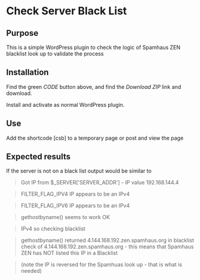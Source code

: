 # Check Server Black List #
## Purpose ##
This is a simple WordPress plugin to check the logic of Spamhaus ZEN blacklist look up to validate the process
## Installation ##
Find the green *CODE* button above, and find the *Download ZIP* link and download.

Install and activate as normal WordPress plugin.
## Use ##
Add the shortcode [csb] to a temporary page or  post and view the page
## Expected results ##

If the server is not on a black list output would be similar to 

>Got IP from $_SERVER['SERVER_ADDR'] - IP value 192.168.144.4

>FILTER_FLAG_IPV4 IP appears to be an IPv4

>FILTER_FLAG_IPV6 IP appears to be an IPv4

>gethostbyname() seems to work OK

>IPv4 so checking blacklist

>gethostbyname() returned 4.144.168.192.zen.spamhaus.org in blacklist check of 4.144.168.192.zen.spamhaus.org - this means that Spamhaus ZEN has NOT listed this IP in a Blacklist

>(note the IP is reversed for the Spamhuas look up - that is what is needed)
